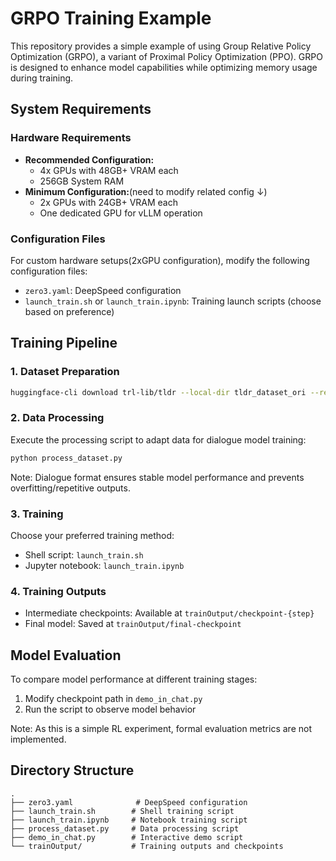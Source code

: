 # GRPO Training Example

This repository provides a simple example of using Group Relative Policy Optimization (GRPO), a variant of Proximal Policy Optimization (PPO). GRPO is designed to enhance model capabilities while optimizing memory usage during training.

## System Requirements

### Hardware Requirements
- **Recommended Configuration:**
  - 4x GPUs with 48GB+ VRAM each
  - 256GB System RAM
- **Minimum Configuration:**(need to modify related config ↓)
  - 2x GPUs with 24GB+ VRAM each
  - One dedicated GPU for vLLM operation

### Configuration Files
For custom hardware setups(2xGPU configuration), modify the following configuration files:
- `zero3.yaml`: DeepSpeed configuration
- `launch_train.sh` or `launch_train.ipynb`: Training launch scripts (choose based on preference)

## Training Pipeline

### 1. Dataset Preparation
```sh
huggingface-cli download trl-lib/tldr --local-dir tldr_dataset_ori --repo-type dataset
```

### 2. Data Processing
Execute the processing script to adapt data for dialogue model training:
```sh
python process_dataset.py
```
Note: Dialogue format ensures stable model performance and prevents overfitting/repetitive outputs.

### 3. Training
Choose your preferred training method:
- Shell script: `launch_train.sh`
- Jupyter notebook: `launch_train.ipynb`

### 4. Training Outputs
- Intermediate checkpoints: Available at `trainOutput/checkpoint-{step}`
- Final model: Saved at `trainOutput/final-checkpoint`

## Model Evaluation

To compare model performance at different training stages:
1. Modify checkpoint path in `demo_in_chat.py`
2. Run the script to observe model behavior

Note: As this is a simple RL experiment, formal evaluation metrics are not implemented.

## Directory Structure
```
.
├── zero3.yaml              # DeepSpeed configuration
├── launch_train.sh        # Shell training script
├── launch_train.ipynb     # Notebook training script
├── process_dataset.py     # Data processing script
├── demo_in_chat.py        # Interactive demo script
└── trainOutput/           # Training outputs and checkpoints

